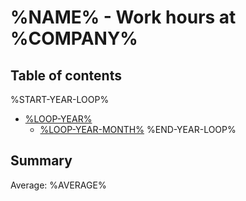 # %NAME% - Work hours at %COMPANY%

## Table of contents
%START-YEAR-LOOP%
* [%LOOP-YEAR%]()
    * [%LOOP-YEAR-MONTH%]()
%END-YEAR-LOOP%

## Summary

Average: %AVERAGE%